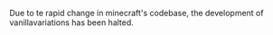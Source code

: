 Due to te rapid change in minecraft's codebase, the development of vanillavariations has been halted.
